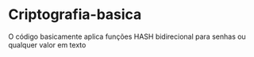 # Criptografia-basica
O código basicamente aplica funções HASH bidirecional para senhas ou qualquer valor em texto
